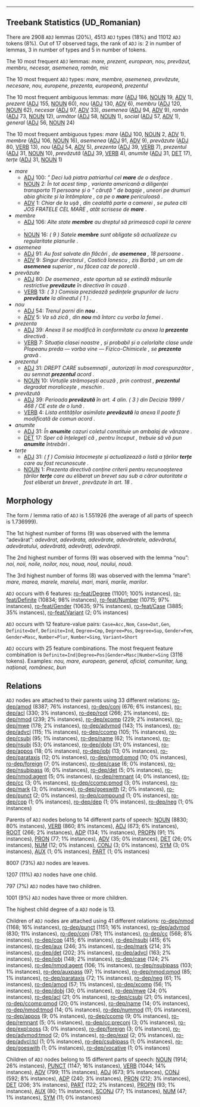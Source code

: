 

--------------------------------------------------------------------------------

## Treebank Statistics (UD_Romanian)

There are 2908 `ADJ` lemmas (20%), 4513 `ADJ` types (18%) and 11012 `ADJ` tokens (8%).
Out of 17 observed tags, the rank of `ADJ` is: 2 in number of lemmas, 3 in number of types and 5 in number of tokens.

The 10 most frequent `ADJ` lemmas: <em>mare, prezent, european, nou, prevăzut, membru, necesar, asemenea, român, mic</em>

The 10 most frequent `ADJ` types:  <em>mare, membre, asemenea, prevăzute, necesare, nou, europene, prezenta, europeană, prezentul</em>

The 10 most frequent ambiguous lemmas: <em>mare</em> ([ADJ]() 186, [NOUN]() 19, [ADV]() 1), <em>prezent</em> ([ADJ]() 155, [NOUN]() 60), <em>nou</em> ([ADJ]() 130, [ADV]() 6), <em>membru</em> ([ADJ]() 120, [NOUN]() 62), <em>necesar</em> ([ADJ]() 97, [ADV]() 33), <em>asemenea</em> ([ADJ]() 94, [ADV]() 9), <em>român</em> ([ADJ]() 73, [NOUN]() 12), <em>următor</em> ([ADJ]() 58, [NOUN]() 1), <em>social</em> ([ADJ]() 57, [ADV]() 1), <em>general</em> ([ADJ]() 56, [NOUN]() 24)

The 10 most frequent ambiguous types:  <em>mare</em> ([ADJ]() 100, [NOUN]() 2, [ADV]() 1), <em>membre</em> ([ADJ]() 106, [NOUN]() 16), <em>asemenea</em> ([ADJ]() 91, [ADV]() 9), <em>prevăzute</em> ([ADJ]() 80, [VERB]() 13), <em>nou</em> ([ADJ]() 54, [ADV]() 5), <em>prezenta</em> ([ADJ]() 39, [VERB]() 7), <em>prezentul</em> ([ADJ]() 31, [NOUN]() 10), <em>prevăzută</em> ([ADJ]() 39, [VERB]() 4), <em>anumite</em> ([ADJ]() 31, [DET]() 17), <em>terțe</em> ([ADJ]() 31, [NOUN]() 1)


* <em>mare</em>
  * [ADJ]() 100: <em>” Deci luă piatra patriarhul cel <b>mare</b> de o desface .</em>
  * [NOUN]() 2: <em>În tot acest timp , varianta americană a diligenței transporta 11 persoane și o " căruță " de bagaje , uneori pe drumuri abia ghicite și la întâmplare , ca pe o <b>mare</b> periculoasă .</em>
  * [ADV]() 1: <em>Chiar de la ușă , din cealaltă parte a camerei , se putea citi JOS FRATELE CEL MARE , atât scrisese de <b>mare</b> .</em>
* <em>membre</em>
  * [ADJ]() 106: <em>Alte state <b>membre</b> au dreptul să primească copii la cerere .</em>
  * [NOUN]() 16: <em>( 9 ) Satele <b>membre</b> sunt obligate să actualizeze cu regularitate planurile .</em>
* <em>asemenea</em>
  * [ADJ]() 91: <em>Au fost salvate din flăcări , de <b>asemenea</b> , 18 persoane .</em>
  * [ADV]() 9: <em>Singur directorul , Costică Ionescu , zis Barbă , un om de <b>asemenea</b> superior , nu făcea caz de poreclă .</em>
* <em>prevăzute</em>
  * [ADJ]() 80: <em>De asemenea , este oportun să se extindă măsurile restrictive <b>prevăzute</b> în directiva în cauză .</em>
  * [VERB]() 13: <em>( 3 ) Comisia prezidează ședințele grupurilor de lucru <b>prevăzute</b> la alineatul ( 1 ) .</em>
* <em>nou</em>
  * [ADJ]() 54: <em>Trenul porni din <b>nou</b> .</em>
  * [ADV]() 5: <em>Va să zică , din <b>nou</b> mă întorc cu vorba la femei .</em>
* <em>prezenta</em>
  * [ADJ]() 39: <em>Anexa II se modifică în conformitate cu anexa la <b>prezenta</b> directivă .</em>
  * [VERB]() 7: <em>Situația clasei noastre , și probabil și a celorlalte clase unde Plopeanu preda ― vorba vine ― Fizico-Chimicele , se <b>prezenta</b> gravă .</em>
* <em>prezentul</em>
  * [ADJ]() 31: <em>DREPT CARE subsemnații , autorizați în mod corespunzător , au semnat <b>prezentul</b> acord .</em>
  * [NOUN]() 10: <em>Virtuțile strămoșești acuză , prin contrast , <b>prezentul</b> degradat moralicește , meschin .</em>
* <em>prevăzută</em>
  * [ADJ]() 39: <em>Perioada <b>prevăzută</b> în art. 4 alin. ( 3 ) din Decizia 1999 / 468 / CE este de o lună .</em>
  * [VERB]() 4: <em>Lista entităților asimilate <b>prevăzută</b> la anexa II poate fi modificată de comun acord .</em>
* <em>anumite</em>
  * [ADJ]() 31: <em>În <b>anumite</b> cazuri coletul constituie un ambalaj de vânzare .</em>
  * [DET]() 17: <em>Sper că înțelegeți că , pentru început , trebuie să vă pun <b>anumite</b> întrebări .</em>
* <em>terțe</em>
  * [ADJ]() 31: <em>( f ) Comisia întocmește și actualizează o listă a țărilor <b>terțe</b> care au fost recunoscute .</em>
  * [NOUN]() 1: <em>Prezenta directivă conține criterii pentru recunoașterea țărilor <b>terțe</b> care au eliberat un brevet sau sub a căror autoritate a fost eliberat un brevet , prevăzute în art. 18 .</em>

## Morphology

The form / lemma ratio of `ADJ` is 1.551926 (the average of all parts of speech is 1.736999).

The 1st highest number of forms (9) was observed with the lemma “adevărat”: <em>adevărat, adevărata, adevărate, adevăratele, adevăratul, adevăratului, adevărată, adevărați, adevărații</em>.

The 2nd highest number of forms (9) was observed with the lemma “nou”: <em>noi, noii, noile, noilor, nou, noua, noul, noului, nouă</em>.

The 3rd highest number of forms (8) was observed with the lemma “mare”: <em>mare, marea, marele, marelui, mari, marii, marile, marilor</em>.

`ADJ` occurs with 6 features: [ro-feat/Degree]() (11001; 100% instances), [ro-feat/Definite]() (10834; 98% instances), [ro-feat/Number]() (10715; 97% instances), [ro-feat/Gender]() (10635; 97% instances), [ro-feat/Case]() (3885; 35% instances), [ro-feat/Variant]() (2; 0% instances)

`ADJ` occurs with 12 feature-value pairs: `Case=Acc,Nom`, `Case=Dat,Gen`, `Definite=Def`, `Definite=Ind`, `Degree=Cmp`, `Degree=Pos`, `Degree=Sup`, `Gender=Fem`, `Gender=Masc`, `Number=Plur`, `Number=Sing`, `Variant=Short`

`ADJ` occurs with 25 feature combinations.
The most frequent feature combination is `Definite=Ind|Degree=Pos|Gender=Masc|Number=Sing` (3116 tokens).
Examples: <em>nou, mare, european, general, oficial, comunitar, lung, național, românesc, bun</em>


## Relations

`ADJ` nodes are attached to their parents using 33 different relations: [ro-dep/amod]() (8387; 76% instances), [ro-dep/conj]() (676; 6% instances), [ro-dep/acl]() (330; 3% instances), [ro-dep/root]() (266; 2% instances), [ro-dep/nmod]() (239; 2% instances), [ro-dep/xcomp]() (229; 2% instances), [ro-dep/mwe]() (178; 2% instances), [ro-dep/advmod]() (143; 1% instances), [ro-dep/advcl]() (115; 1% instances), [ro-dep/ccomp]() (105; 1% instances), [ro-dep/csubj]() (95; 1% instances), [ro-dep/name]() (62; 1% instances), [ro-dep/nsubj]() (53; 0% instances), [ro-dep/dobj]() (31; 0% instances), [ro-dep/appos]() (18; 0% instances), [ro-dep/iobj]() (13; 0% instances), [ro-dep/parataxis]() (12; 0% instances), [ro-dep/nmod:pmod]() (10; 0% instances), [ro-dep/foreign]() (7; 0% instances), [ro-dep/case]() (6; 0% instances), [ro-dep/nsubjpass]() (6; 0% instances), [ro-dep/det]() (5; 0% instances), [ro-dep/nmod:agent]() (5; 0% instances), [ro-dep/remnant]() (4; 0% instances), [ro-dep/cc]() (3; 0% instances), [ro-dep/ccomp:pmod]() (3; 0% instances), [ro-dep/mark]() (3; 0% instances), [ro-dep/goeswith]() (2; 0% instances), [ro-dep/punct]() (2; 0% instances), [ro-dep/compound]() (1; 0% instances), [ro-dep/cop]() (1; 0% instances), [ro-dep/dep]() (1; 0% instances), [ro-dep/neg]() (1; 0% instances)

Parents of `ADJ` nodes belong to 14 different parts of speech: [NOUN]() (8830; 80% instances), [VERB]() (860; 8% instances), [ADJ]() (673; 6% instances), [ROOT]() (266; 2% instances), [ADP]() (134; 1% instances), [PROPN]() (91; 1% instances), [PRON]() (77; 1% instances), [ADV]() (35; 0% instances), [DET]() (26; 0% instances), [NUM]() (12; 0% instances), [CONJ]() (3; 0% instances), [SYM]() (3; 0% instances), [AUX]() (1; 0% instances), [PART]() (1; 0% instances)

8007 (73%) `ADJ` nodes are leaves.

1207 (11%) `ADJ` nodes have one child.

797 (7%) `ADJ` nodes have two children.

1001 (9%) `ADJ` nodes have three or more children.

The highest child degree of a `ADJ` node is 13.

Children of `ADJ` nodes are attached using 41 different relations: [ro-dep/nmod]() (1168; 16% instances), [ro-dep/punct]() (1151; 16% instances), [ro-dep/advmod]() (830; 11% instances), [ro-dep/conj]() (781; 11% instances), [ro-dep/cc]() (568; 8% instances), [ro-dep/cop]() (415; 6% instances), [ro-dep/nsubj]() (415; 6% instances), [ro-dep/aux]() (246; 3% instances), [ro-dep/mark]() (214; 3% instances), [ro-dep/det]() (202; 3% instances), [ro-dep/advcl]() (163; 2% instances), [ro-dep/iobj]() (148; 2% instances), [ro-dep/case]() (124; 2% instances), [ro-dep/nmod:agent]() (106; 1% instances), [ro-dep/nsubjpass]() (103; 1% instances), [ro-dep/auxpass]() (97; 1% instances), [ro-dep/nmod:pmod]() (85; 1% instances), [ro-dep/parataxis]() (72; 1% instances), [ro-dep/neg]() (61; 1% instances), [ro-dep/amod]() (57; 1% instances), [ro-dep/xcomp]() (56; 1% instances), [ro-dep/dobj]() (30; 0% instances), [ro-dep/mwe]() (24; 0% instances), [ro-dep/acl]() (21; 0% instances), [ro-dep/csubj]() (21; 0% instances), [ro-dep/ccomp:pmod]() (20; 0% instances), [ro-dep/name]() (14; 0% instances), [ro-dep/nmod:tmod]() (14; 0% instances), [ro-dep/nummod]() (11; 0% instances), [ro-dep/appos]() (9; 0% instances), [ro-dep/ccomp]() (9; 0% instances), [ro-dep/remnant]() (5; 0% instances), [ro-dep/cc:preconj]() (3; 0% instances), [ro-dep/expl:poss]() (3; 0% instances), [ro-dep/foreign]() (3; 0% instances), [ro-dep/advmod:tmod]() (2; 0% instances), [ro-dep/expl]() (2; 0% instances), [ro-dep/advcl:tcl]() (1; 0% instances), [ro-dep/csubjpass]() (1; 0% instances), [ro-dep/goeswith]() (1; 0% instances), [ro-dep/vocative]() (1; 0% instances)

Children of `ADJ` nodes belong to 15 different parts of speech: [NOUN]() (1914; 26% instances), [PUNCT]() (1147; 16% instances), [VERB]() (1044; 14% instances), [ADV]() (799; 11% instances), [ADJ]() (673; 9% instances), [CONJ]() (592; 8% instances), [ADP]() (240; 3% instances), [PRON]() (212; 3% instances), [DET]() (206; 3% instances), [PART]() (122; 2% instances), [PROPN]() (93; 1% instances), [AUX]() (80; 1% instances), [SCONJ]() (77; 1% instances), [NUM]() (47; 1% instances), [SYM]() (11; 0% instances)

